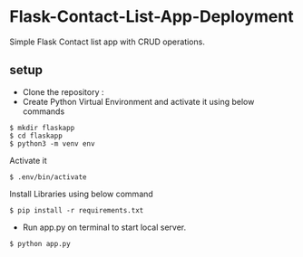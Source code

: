 # Flask-Contact-List-App-Deployment

Simple Flask Contact list app with CRUD operations.

## setup
- Clone the repository : 
- Create Python Virtual Environment and activate it using below commands 
```console
$ mkdir flaskapp
$ cd flaskapp
$ python3 -m venv env
``` 

Activate it
```console
$ .env/bin/activate
```
Install Libraries using below command
```console
$ pip install -r requirements.txt
```
- Run app.py on terminal to start local server.
```console
$ python app.py
```
